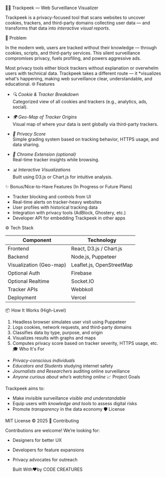 🕵‍♀ Trackpeek — Web Surveillance Visualizer

Trackpeek is a privacy-focused tool that scans websites to uncover cookies, trackers, and third-party domains collecting user data — and transforms that data into *interactive visual reports*.

🚨 Problem

In the modern web, users are tracked without their knowledge — through cookies, scripts, and third-party services. This silent surveillance compromises privacy, fuels profiling, and powers aggressive ads.

Most privacy tools either block trackers without explanation or overwhelm users with technical data. Trackpeek takes a different route — it *visualizes what's happening, making web surveillance clear, understandable, and educational.
🌐 Features

- *🔍 Cookie & Tracker Breakdown*  
  Categorized view of all cookies and trackers (e.g., analytics, ads, social).

- *🌍 Geo-Map of Tracker Origins*  
  Visual map of where your data is sent globally via third-party trackers.

- *🔐 Privacy Score*  
  Simple grading system based on tracking behavior, HTTPS usage, and data sharing.

- *🧩 Chrome Extension (optional)*  
  Real-time tracker insights while browsing.

- *📊 Interactive Visualizations*  
  Built using D3.js or Chart.js for intuitive analysis.

✨ Bonus/Nice-to-Have Features (In Progress or Future Plans)

- Tracker blocking and controls from UI  
- Real-time alerts on tracker-heavy websites  
- User profiles with historical tracking data  
- Integration with privacy tools (AdBlock, Ghostery, etc.)  
- Developer API for embedding Trackpeek in other apps

 ⚙ Tech Stack

| Component                | Technology                           |
|--------------------------|--------------------------------------|
| Frontend                 | React, D3.js / Chart.js              |
| Backend                  | Node.js, Puppeteer                   |
| Visualization (Geo-map)  | Leaflet.js, OpenStreetMap            |
| Optional Auth            | Firebase                             |
| Optional Realtime        | Socket.IO                            |
| Tracker APIs             | Webbkoll                             |
| Deployment               | Vercel                               |

 📦 How It Works (High-Level)

1. Headless browser simulates user visit using Puppeteer  
2. Logs cookies, network requests, and third-party domains  
3. Classifies data by type, purpose, and origin  
4. Visualizes results with graphs and maps  
5. Computes privacy score based on tracker severity, HTTPS usage, etc.
🎓 Who It's For

- *Privacy-conscious individuals*  
- *Educators and Students* studying internet safety  
- *Journalists and Researchers* auditing online surveillance  
- *Anyone curious about who’s watching online*
 📈 Project Goals

Trackpeek aims to:

- Make invisible surveillance *visible and understandable*
- Equip users with *knowledge and tools* to assess digital risks
- Promote *transparency* in the data economy
 🛡 License

MIT License © 2025
🤝 Contributing

Contributions are welcome! We’re looking for:
- Designers for better UX
- Developers for feature expansions
- Privacy advocates for outreach

  Built With❤️by CODE CREATURES

